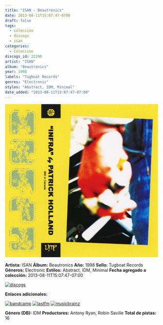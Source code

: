 ```yaml
---
title: "ISAN - Beautronics"
date: 2013-08-11T15:07:47-0700
draft: false
tags:
  - coleccion
  - discogs
  - isan
categories:
  - Colección
discogs_id: 22296
artist: "ISAN"
album: "Beautronics"
year: 1998
labels: "Tugboat Records"
genres: "Electronic"
styles: "Abstract, IDM, Minimal"
date_added: "2013-08-11T15:07:47-07:00"
---
```


![cover](image.jpeg (ISAN - Beautronics))

**Artista:** ISAN
**Álbum:** Beautronics
**Año:** 1998
**Sello:** Tugboat Records
**Géneros:** Electronic
**Estilos:** Abstract, IDM, Minimal
**Fecha agregado a colección:** 2013-08-11T15:07:47-07:00

[![discogs](../../links/svg/discogs.png (discogs))](https://api.discogs.com/releases/22296)


**Enlaces adicionales:**

[![bandcamp](../../links/svg/bandcamp.png (bandcamp))](https://isan.bandcamp.com/album/beautronics)
[![lastfm](../../links/svg/lastfm.png (lastfm))](https://www.last.fm/music/Isan/Beautronics)
[![musicbrainz](../../links/svg/musicbrainz.png (musicbrainz))](https://musicbrainz.org/release/970b9400-e10f-4070-b92a-b38d08c02d28)

**Género (DB):** IDM
**Productores:** Antony Ryan, Robin Saville
**Total de pistas:** 16
